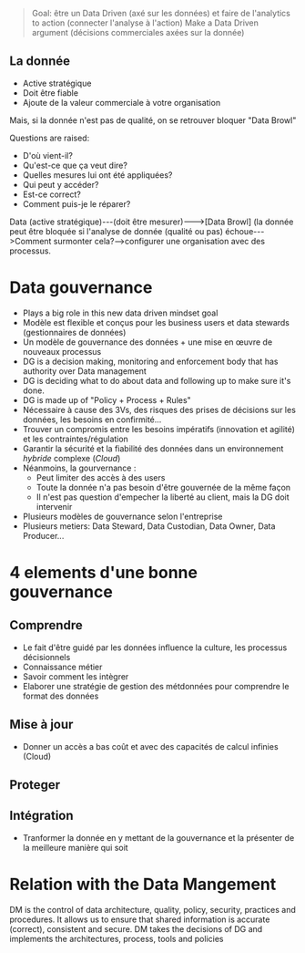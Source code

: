 > Goal: être un Data Driven (axé sur les données) et faire de l'analytics to action (connecter l'analyse à l'action)
> Make a Data Driven argument (décisions commerciales axées sur la donnée)

## La donnée
- Active stratégique
- Doit être fiable 
- Ajoute de la valeur commerciale à votre organisation

Mais, si la donnée n'est pas de qualité, on se retrouver bloquer "Data Browl"

Questions are raised:  
- D'où vient-il? 
- Qu'est-ce que ça veut dire? 
- Quelles mesures lui ont été appliquées? 
- Qui peut y accéder? 
- Est-ce correct? 
- Comment puis-je le réparer? 

Data (active stratégique)---(doit être mesurer)--->[Data Browl] (la donnée peut être bloquée si l'analyse de donnée (qualité ou pas) échoue--->Comment surmonter cela?-->configurer une organisation avec des processus.



# Data gouvernance
* Plays a big role in this new data driven mindset goal
* Modèle est flexible et conçus pour les business users et data stewards (gestionnaires de données)
* Un modèle de gouvernance des données + une mise en œuvre de nouveaux processus
* DG is a decision making, monitoring and enforcement body that has authority over Data management
* DG is deciding what to do about data and following up to make sure it's done.
* DG is made up of "Policy + Process + Rules"
* Nécessaire à cause des 3Vs, des risques des prises de décisions sur les données, les besoins en confirmité... 
* Trouver un compromis entre les besoins impératifs (innovation et agilité) et les contraintes/régulation
* Garantir la sécurité et la fiabilité des données dans un environnement _hybride_ complexe (_Cloud_)
* Néanmoins, la gourvernance :
  - Peut limiter des accès à des users
  - Toute la donnée n'a pas besoin d'être gouvernée de la même façon
  - Il n'est pas question d'empecher la liberté au client, mais la DG doit intervenir 
* Plusieurs modèles de gouvernance selon l'entreprise
* Plusieurs metiers: Data Steward, Data Custodian, Data Owner, Data Producer...
  
# 4 elements d'une bonne gouvernance 

## Comprendre
-  Le fait d'être guidé par les données influence la culture, les processus décisionnels
- Connaissance métier
- Savoir comment les intègrer 
- Elaborer une stratégie de gestion des métdonnées pour comprendre le format des données
## Mise à jour 
- Donner un accès a bas coût et avec des capacités de calcul infinies (Cloud) 
## Proteger 
## Intégration 
- Tranformer la donnée en y mettant de la gouvernance et la présenter de la meilleure manière qui soit

# Relation with the Data Mangement 
DM is the control of data architecture, quality, policy, security, practices and procedures. 
It allows us to ensure that shared information is accurate (correct), consistent and secure.
DM takes the decisions of DG and implements the architectures, process, tools and policies

